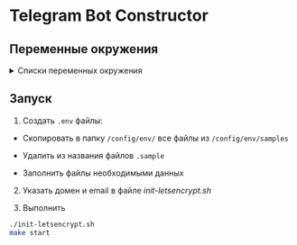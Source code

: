 # Telegram Bot Constructor  

## Переменные окружения  

<details>
    <summary>Списки переменных окружения</summary>

***bot.env***

Variable | Required
--- | ---
TBOT_WEBHOOK_BASE | Yes
TBOT_LISTEN_ADDRESS | Yes
JWT_SECRET_KEY | Yes
TBOT_LOGGER_TYPE | Optional

`TBOT_LOGGER_TYPE` - возможные значения:  
- `dev`
- `prod`

***nginx.env***

Variable | Required
--- | ---
NGINX_BOT_LISTEN_PORT | Yes
NGINX_SERVER_NAME | Yes  
NGINX_USER_LISTEN_PORT | Yes  

***pgsql_bot.env***  
***pgsql_user.env***  

Variable | Required
--- | ---
POSTGRES_DB | Yes
POSTGRES_USER | Yes  
POSTGRES_PASSWORD | Yes  
POSTGRES_HOST | Yes  
POSTGRES_PORT | Yes  

***redis_bot.env***  

Variable | Required
--- | ---
REDIS_DB | Yes
REDIS_PASS | Yes  
REDIS_HOST | Yes  
REDIS_PORT | Yes  

***redis_auth.env***  

Variable | Required
--- | ---
REDIS_AUTH_DB | Yes
REDIS_AUTH_PASS | Yes  
REDIS_AUTH_HOST | Yes  
REDIS_AUTH_PORT | Yes  

</details>


## Запуск  

1. Создать `.env` файлы: 

- Скопировать в папку `/config/env/` все файлы из `/config/env/samples`

- Удалить из названия файлов `.sample`

- Заполнить файлы необходимыми данных

2. Указать домен и email в файле *init-letsencrypt.sh* 

3. Выполнить 

```sh
./init-letsencrypt.sh
make start
```